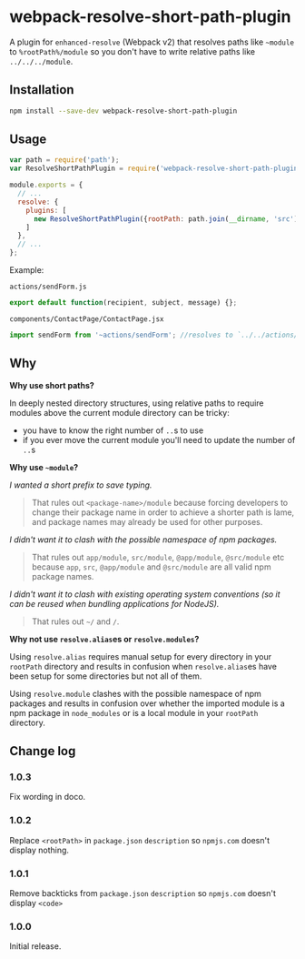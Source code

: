 # webpack-resolve-short-path-plugin

A plugin for `enhanced-resolve` (Webpack v2) that resolves paths like `~module` to `%rootPath%/module` so you don't have 
to write relative paths like `../../../module`.

## Installation

```bash
npm install --save-dev webpack-resolve-short-path-plugin
```

## Usage

```js
var path = require('path');
var ResolveShortPathPlugin = require('webpack-resolve-short-path-plugin');

module.exports = {
  // ...
  resolve: {
    plugins: [
      new ResolveShortPathPlugin({rootPath: path.join(__dirname, 'src')})
    ]
  },
  // ...
};

```

Example:

`actions/sendForm.js`
```js
export default function(recipient, subject, message) {};
```

`components/ContactPage/ContactPage.jsx`
```js
import sendForm from '~actions/sendForm'; //resolves to `../../actions/sendForm`
```

## Why

**Why use short paths?**

In deeply nested directory structures, using relative paths to require modules above the current module directory can 
be tricky:
 - you have to know the right number of `..`s to use
 - if you ever move the current module you'll need to update the number of `..`s

**Why use `~module`?**

*I wanted a short prefix to save typing.* 
> That rules out `<package-name>/module` because forcing developers to change their package name 
in order to achieve a shorter path is lame, and package names may already be used for other purposes.

*I didn't want it to clash with the possible namespace of npm packages.*
> That rules out `app/module`, `src/module`, `@app/module`, `@src/module` etc because `app`, `src`, `@app/module` and 
`@src/module` are all valid npm package names.

*I didn't want it to clash with existing operating system conventions (so it can be reused when bundling applications for NodeJS).*
> That rules out `~/` and `/`.

**Why not use `resolve.alias`es or `resolve.modules`?**

Using `resolve.alias` requires manual setup for every directory in your `rootPath` directory and results in confusion when `resolve.alias`es
have been setup for some directories but not all of them.

Using `resolve.module` clashes with the possible namespace of npm packages and results in confusion over whether the imported 
module is a npm package in `node_modules` or is a local module in your `rootPath` directory.

## Change log

### 1.0.3

Fix wording in doco.

### 1.0.2

Replace `<rootPath>` in `package.json` `description` so `npmjs.com` doesn't display nothing.

### 1.0.1

Remove backticks from `package.json` `description` so `npmjs.com` doesn't display `<code>`

### 1.0.0

Initial release.